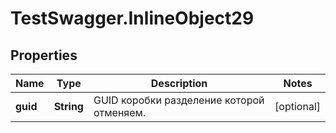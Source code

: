 # TestSwagger.InlineObject29

## Properties

Name | Type | Description | Notes
------------ | ------------- | ------------- | -------------
**guid** | **String** | GUID коробки разделение которой отменяем. | [optional] 


